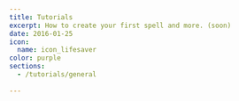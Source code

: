 ```yaml
---
title: Tutorials
excerpt: How to create your first spell and more. (soon)
date: 2016-01-25
icon:
  name: icon_lifesaver
color: purple
sections:
  - /tutorials/general
  
---
```

